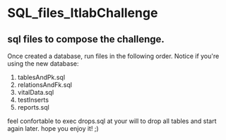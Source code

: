 # SQL_files_ItlabChallenge
## sql files to compose the challenge.

Once created a database, run files in the following order. Notice if you're using the new database:

1. tablesAndPk.sql
2. relationsAndFk.sql
3. vitalData.sql
4. testInserts
5. reports.sql

feel confortable to exec drops.sql at your will to drop all tables and start again later.
hope you enjoy it! ;)
